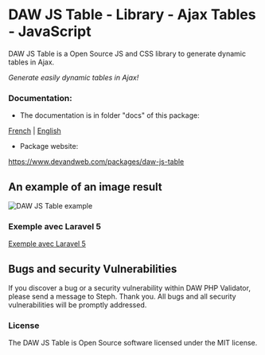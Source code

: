 # DAW JS Table - Library - Ajax Tables - JavaScript

DAW JS Table is a Open Source JS and CSS library to generate dynamic tables in Ajax.

*Generate easily dynamic tables in Ajax!*




### Documentation:

* The documentation is in folder "docs" of this package:

[French](https://github.com/stephweb/daw-js-table/blob/master/docs/fr/doc.md)
|
[English](https://github.com/stephweb/daw-js-table/blob/master/docs/en/doc.md)


* Package website:

https://www.devandweb.com/packages/daw-js-table






## An example of an image result

![DAW JS Table example](https://www.devandweb.fr/medias/upload/package/daw-js-table-example.png)






### Exemple avec Laravel 5

[Exemple avec Laravel 5](https://github.com/stephweb/daw-js-table-with-laravel5-framework)






## Bugs and security Vulnerabilities

If you discover a bug or a security vulnerability within DAW PHP Validator, please send a message to Steph. Thank you.
All bugs and all security vulnerabilities will be promptly addressed.




### License

The DAW JS Table is Open Source software licensed under the MIT license.
